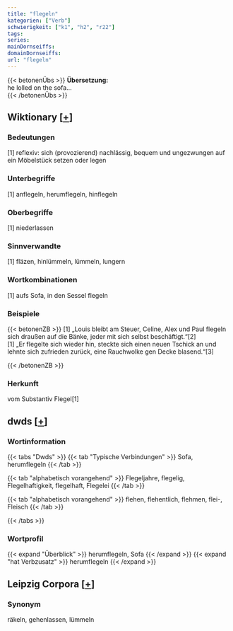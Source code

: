 ```yaml
---
title: "flegeln"
kategorien: ["Verb"]
schwierigkeit: ["k1", "h2", "r22"]
tags:
series:
mainDornseiffs:
domainDornseiffs:
url: "flegeln"
---
```


{{< betonenÜbs >}}
**Übersetzung:**  
he lolled on the sofa...  
{{< /betonenÜbs >}}

## Wiktionary [[+](https://de.wiktionary.org/wiki/flegeln)]

### Bedeutungen
[1] reflexiv: sich (provozierend) nachlässig, bequem und ungezwungen auf ein Möbelstück setzen oder legen  

### Unterbegriffe
[1] anflegeln, herumflegeln, hinflegeln  

### Oberbegriffe
[1] niederlassen  

### Sinnverwandte
[1] fläzen, hinlümmeln, lümmeln, lungern  

### Wortkombinationen
[1] aufs Sofa, in den Sessel flegeln  

### Beispiele
{{< betonenZB >}}
[1] „Louis bleibt am Steuer, Celine, Alex und Paul flegeln sich draußen auf die Bänke, jeder mit sich selbst beschäftigt.“[2]  
[1] „Er flegelte sich wieder hin, steckte sich einen neuen Tschick an und lehnte sich zufrieden zurück, eine Rauchwolke gen Decke blasend.“[3]  

{{< /betonenZB >}}
### Herkunft
vom Substantiv Flegel[1]  



## dwds [[+](https://www.dwds.de/wb/flegeln)]

### Wortinformation
{{< tabs "Dwds" >}}
{{< tab "Typische Verbindungen" >}}
Sofa, herumflegeln
{{< /tab >}}

{{< tab "alphabetisch vorangehend" >}}
Flegeljahre, flegelig, Flegelhaftigkeit, flegelhaft, Flegelei
{{< /tab >}}

{{< tab "alphabetisch vorangehend" >}}
flehen, flehentlich, flehmen, flei-, Fleisch
{{< /tab >}}

{{< /tabs >}}

### Wortprofil
{{< expand "Überblick" >}} herumflegeln, Sofa {{< /expand >}}
{{< expand "hat Verbzusatz" >}} herumflegeln {{< /expand >}}

## Leipzig Corpora [[+](https://corpora.uni-leipzig.de/en/res?word=flegeln&corpusId=deu_newscrawl-public_2018)]


### Synonym
räkeln, gehenlassen, lümmeln

